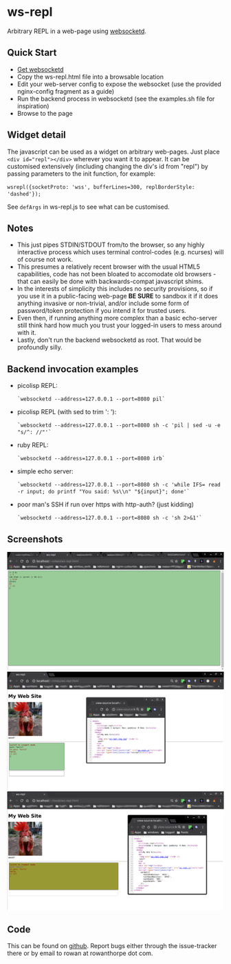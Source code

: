 ws-repl
=======

Arbitrary REPL in a web-page using [websocketd](https://github.com/joewalnes/websocketd).

Quick Start
-----------

* [Get websocketd](https://github.com/joewalnes/websocketd/wiki/Download-and-install)
* Copy the ws-repl.html file into a browsable location
* Edit your web-server config to expose the websocket (use the provided nginx-config fragment as a guide)
* Run the backend process in websocketd (see the examples.sh file for inspiration)
* Browse to the page

Widget detail
-------------

The javascript can be used as a widget on arbitrary web-pages. Just place `<div id="repl"></div>` wherever you want it to appear.
It can be customised extensively (including changing the div's id from "repl") by passing parameters to the init function, for
example:

```
wsrepl({socketProto: 'wss', bufferLines=300, replBorderStyle: 'dashed'});
```

See `defArgs` in ws-repl.js to see what can be customised.

Notes
-----

* This just pipes STDIN/STDOUT from/to the browser, so any highly interactive process which uses terminal control-codes
  (e.g. ncurses) will of course not work.
* This presumes a relatively recent browser with the usual HTML5 capabilities, code has not been bloated to accomodate old
  browsers - that can easily be done with backwards-compat javascript shims.
* In the interests of simplicity this includes no security provisions, so if you use it in a public-facing web-page **BE SURE**
  to sandbox it if it does anything invasive or non-trivial, and/or include some form of password/token protection if you intend
  it for trusted users.
* Even then, if running anything more complex than a basic echo-server still think hard how much you trust your logged-in users
  to mess around with it.
* Lastly, don't run the backend websocketd as root. That would be profoundly silly.

Backend invocation examples
---------------------------

* picolisp REPL:

      `websocketd --address=127.0.0.1 --port=8080 pil`

* picolisp REPL (with sed to trim ': '):

      `websocketd --address=127.0.0.1 --port=8080 sh -c 'pil | sed -u -e "s/^: //"'`

* ruby REPL:

      `websocketd --address=127.0.0.1 --port=8080 irb`

* simple echo server:

      `websocketd --address=127.0.0.1 --port=8080 sh -c 'while IFS= read -r input; do printf "You said: %s\\n" "${input}"; done'`

* poor man's SSH if run over https with http-auth? (just kidding)

      `websocketd --address=127.0.0.1 --port=8080 sh -c 'sh 2>&1'`

Screenshots
-----------

![ws-repl screenshot](./ws-repl-screenshot1.png)
![ws-repl screenshot](./ws-repl-screenshot2.png)
![ws-repl screenshot](./ws-repl-screenshot3.png)

Code
----

This can be found on [github](https://github.com/rowanthorpe/ws-repl). Report bugs either through the issue-tracker there or by
email to rowan at rowanthorpe dot com.

